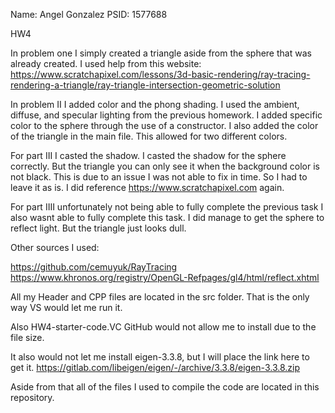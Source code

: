 Name: Angel Gonzalez 
PSID: 1577688 


HW4


In problem one I simply created a triangle aside from the sphere that was already created.
I used help from this website: https://www.scratchapixel.com/lessons/3d-basic-rendering/ray-tracing-rendering-a-triangle/ray-triangle-intersection-geometric-solution

In problem II I added color and the phong shading. I used the ambient, diffuse, and specular lighting
from the previous homework. I added specific color to the sphere through the use of a constructor. I also 
added the color of the triangle in the main file. This allowed for two different colors. 

For part III I casted the shadow. I casted the shadow for the sphere correctly. But the triangle you can only 
see it when the background color is not black. This is due to an issue I was not able to fix in time. So 
I had to leave it as is. I did reference https://www.scratchapixel.com again. 

For part IIII unfortunately not being able to fully complete the previous task I also wasnt able 
to fully complete this task. I did manage to get the sphere to reflect light. But the triangle 
just looks dull. 

Other sources I used: 

https://github.com/cemuyuk/RayTracing
https://www.khronos.org/registry/OpenGL-Refpages/gl4/html/reflect.xhtml


All my Header and CPP files are located in the src folder. That is the only way VS would let me run it. 

Also HW4-starter-code.VC GitHub would not allow me to install due to the file size.

It also would not let me install eigen-3.3.8, but I will place the link here to get it. https://gitlab.com/libeigen/eigen/-/archive/3.3.8/eigen-3.3.8.zip


Aside from that all of the files I used to compile the code are located in this repository. 
